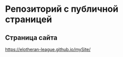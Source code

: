 # Репозиторий с публичной страницей

 ## Страница сайта
 https://elotheran-league.github.io/mySite/

